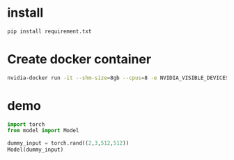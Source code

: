 # install
```sh
pip install requirement.txt
```

# Create docker container

```sh
nvidia-docker run -it --shm-size=8gb --cpus=8 -e NVIDIA_VISIBLE_DEVICES=0,1 -v $(pwd):/workspace pytorch/pytorch:1.7.0-cuda11.0-cudnn8-runtime /bin/bash
```

# demo

```python
import torch
from model import Model

dummy_input = torch.rand((2,3,512,512))
Model(dummy_input)
```
